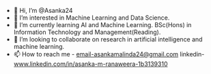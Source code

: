 - 👋 Hi, I’m @Asanka24
- 👀 I’m interested in Machine Learning and Data Science.
- 🌱 I’m currently learning AI and Machine Learning. BSc(Hons) in Information Technology and Management(Reading).
- 💞️ I’m looking to collaborate on research in artificial intelligence and machine learning.
- 📫 How to reach me - email-asankamalinda24@gmail.com linkedin-www.linkedin.com/in/asanka-m-ranaweera-1b3139310


<!---
Asanka24/Asanka24 is a ✨ special ✨ repository because its `README.md` (this file) appears on your GitHub profile.
You can click the Preview link to take a look at your changes.
--->
